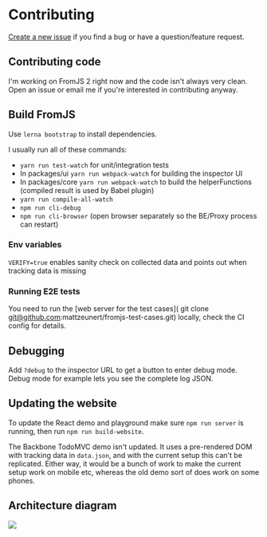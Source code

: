 # Contributing

[Create a new issue](https://github.com/mattzeunert/FromJS/issues) if you find a bug or have a question/feature request.

## Contributing code

I'm working on FromJS 2 right now and the code isn't always very clean. Open an issue or email me if you're interested in contributing anyway.

## Build FromJS

Use `lerna bootstrap` to install dependencies.

I usually run all of these commands:

* `yarn run test-watch` for unit/integration tests
* In packages/ui `yarn run webpack-watch` for building the inspector UI
* In packages/core `yarn run webpack-watch` to build the helperFunctions (compiled result is used by Babel plugin)
* `yarn run compile-all-watch`
* `npm run cli-debug`
* `npm run cli-browser` (open browser separately so the BE/Proxy process can restart)

### Env variables

`VERIFY=true` enables sanity check on collected data and points out when tracking data is missing

### Running E2E tests

You need to run the [web server for the test cases]( git clone git@github.com:mattzeunert/fromjs-test-cases.git) locally, check the CI config for details.

## Debugging

Add `?debug` to the inspector URL to get a button to enter debug mode. Debug mode for example
lets you see the complete log JSON.

## Updating the website

To update the React demo and playground make sure `npm run server` is running, then run `npm run build-website`.

The Backbone TodoMVC demo isn't updated. It uses a pre-rendered DOM with tracking data in `data.json`, and with the current setup this can't be replicated. Either way, it would be a bunch of work to make the current setup work on mobile etc, whereas the old demo sort of does work on some phones.

## Architecture diagram

![](https://user-images.githubusercontent.com/1303660/41681002-35ebae24-74cb-11e8-8a2d-d2a2b8b34145.png)
